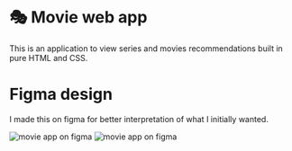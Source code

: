 # 🎭 Movie web app
This is an application to view series and movies recommendations built in pure HTML and CSS.

# Figma design
I made this on figma for better interpretation of what I initially wanted.

![movie app on figma](https://i.postimg.cc/VNj4G0Zq/image.png)
![movie app on figma](https://i.postimg.cc/QNRm3bLQ/image.png)
